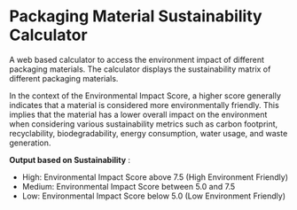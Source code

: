 # Packaging Material Sustainability Calculator

A web based calculator to access the environment impact of different packaging materials. The calculator displays the sustainability matrix of different packaging materials.

 In the context of the Environmental Impact Score, a higher score generally indicates that a material is considered more environmentally friendly. This implies that the material has a lower overall impact on the environment when considering various sustainability metrics such as carbon footprint, recyclability, biodegradability, energy consumption, water usage, and waste generation.

**Output based on Sustainability** :
- High: Environmental Impact Score above 7.5 (High Environment Friendly)
- Medium: Environmental Impact Score between 5.0 and 7.5
- Low: Environmental Impact Score below 5.0 (Low Environment Friendly)
